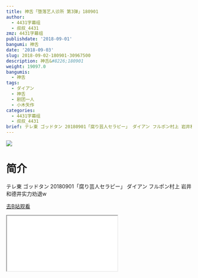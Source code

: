 ```yaml
---
title: 神舌「堕落艺人诊所 第3弹」180901
author:
  - 4431字幕组
  - 叔叔_4431
zmz: 4431字幕组
publishdate: '2018-09-01'
bangumi: 神舌
date: '2018-09-03'
slug: 2018-09-02-180901-30967500
description: 神舌&#8226;180901
weight: 19097.0
bangumis:
  - 神舌
tags:
  - ダイアン
  - 神舌
  - 剧团一人
  - 小木矢作
categories:
  - 4431字幕组
  - 叔叔_4431
brief: テレ東 ゴッドタン 20180901「腐り芸人セラピー」 ダイアン フルポン村上 岩井和德井实力劝退w
---
```

![](https://i.imgur.com/6d8qNs1.jpg)
# 简介  
テレ東
ゴッドタン 20180901「腐り芸人セラピー」
ダイアン
フルポン村上
岩井和德井实力劝退w  

[去B站观看](https://www.bilibili.com/video/av30967500/)
<div class ="resp-container"><iframe class="testiframe" src="//player.bilibili.com/player.html?aid=30967500"", scrolling="no", allowfullscreen="true" > </iframe></div> 
